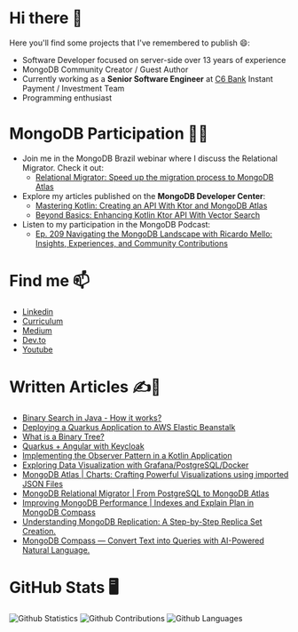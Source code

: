 # Hi there 👋

Here you'll find some projects that I've remembered to publish 😄:

- Software Developer focused on server-side over 13 years of experience
- MongoDB Community Creator / Guest Author
- Currently working as a **Senior Software Engineer** at [C6 Bank](https://www.c6bank.com.br) Instant Payment / Investment Team
- Programming enthusiast

  
# MongoDB Participation 👨‍💻 
- Join me in the MongoDB Brazil webinar where I discuss the Relational Migrator. Check it out:
   - <a href="https://www.mongodb.com/presentations/conheca-o-relational-migrator" target="_blank">Relational Migrator: Speed up the migration process to MongoDB Atlas</a>
- Explore my articles published on the **MongoDB Developer Center**:
   - <a href="https://www.mongodb.com/developer/languages/kotlin/mastering-kotlin-creating-api-ktor-mongodb-atlas/" target="_blank">Mastering Kotlin: Creating an API With Ktor and MongoDB Atlas</a>  
   - <a href="https://www.mongodb.com/developer/products/atlas/beyond-basics-enhancing-kotlin-ktor-api-vector-search/" target="_blank">Beyond Basics: Enhancing Kotlin Ktor API With Vector Search</a>
- Listen to my participation in the MongoDB Podcast:
   - <a href="https://www.mongodb.com/developer/podcasts/ep-209-navigating-the-mongodb-landscape-with-ricardo-mello-insights-experiences-and-community-contributions/" target="_blank"> Ep. 209 Navigating the MongoDB Landscape with Ricardo Mello: Insights, Experiences, and Community Contributions</a>


# Find me 📫 
 - <a href="https://www.linkedin.com/in/ricardohsmello/" target="_blank">Linkedin</a>  
 - <a href="https://docs.google.com/document/d/1gM-9FUVwwBFKiLafSFalMJHBRVDAE9b9zKVQROJIou0/edit?usp=sharing" target="_blank">Curriculum</a> 
 - <a href="https://medium.com/@ricardohsmello" target="_blank">Medium</a>
 - <a href="https://dev.to/ricardohsmello" target="_blank">Dev.to</a>
 - <a href="https://www.youtube.com/channel/UC1OioM3DPJL599iYkejNg0Q" target="_blank">Youtube</a>

# Written Articles ✍️📜
 - <a href="https://medium.com/javarevisited/binary-search-in-java-how-it-works-da479e74da5" target="_blank">Binary Search in Java - How it works?</a>
 - <a href="https://ricardohsmello.medium.com/deploying-a-quarkus-application-to-aws-elastic-beanstalk-73c7a1962a32" target="_blank">Deploying a Quarkus Application to AWS Elastic Beanstalk</a>
 - <a href="https://medium.com/javarevisited/what-is-a-binary-tree-1b389b05fec2" target="_blank">What is a Binary Tree?</a>
 - <a href="https://itnext.io/quarkus-with-angular-secured-with-keycloak-pt1-d1c00a4923b8" target="_blank">Quarkus + Angular with Keycloak</a>
 - <a href="https://ricardohsmello.medium.com/implementing-the-observer-pattern-in-a-kotlin-application-381aa117e2f5" target="_blank">Implementing the Observer Pattern in a Kotlin Application</a>
 - <a href="https://itnext.io/exploring-data-visualization-with-grafana-postgresql-docker-7d9cb3fae5e9" target="_blank">Exploring Data Visualization with Grafana/PostgreSQL/Docker</a>
 - <a href="https://itnext.io/mongodb-atlas-charts-importing-json-file-and-crafting-powerful-visualizations-915e20759a89" target="_blank">MongoDB Atlas | Charts: Crafting Powerful Visualizations using imported JSON Files</a>
 - <a href="https://ricardohsmello.medium.com/mongodb-relational-migrator-e84c49220cef" target="_blank">MongoDB Relational Migrator | From PostgreSQL to MongoDB Atlas</a>
 - <a href="https://ricardohsmello.medium.com/mongodb-compass-optimizing-performance-with-indexes-and-explain-plan-3fc15914a4a7" target="_blank">Improving MongoDB Performance | Indexes and Explain Plan in MongoDB Compass</a>
 - <a href="https://ricardohsmello.medium.com/understanding-mongodb-replication-a-step-by-step-tutorial-on-building-a-replica-set-cluster-b4267e4e2737" target="_blank">Understanding MongoDB Replication: A Step-by-Step Replica Set Creation.</a>
 - <a href="https://ricardohsmello.medium.com/mongodb-compass-convert-text-into-queries-with-ai-powered-natural-language-f708f9b54b2b" target="_blank">MongoDB Compass — Convert Text into Queries with AI-Powered Natural Language.</a>
   
# GitHub Stats 🖥️
![Github Statistics](https://github-readme-stats.vercel.app/api/?username=ricardohsmello&count_private=true&show_icons=true)
![Github Contributions](https://github-readme-streak-stats.herokuapp.com/?user=ricardohsmello&hide_border=true)
![Github Languages](https://github-readme-stats.vercel.app/api/top-langs/?username=ricardohsmello&layout=compact&count_private=true)

